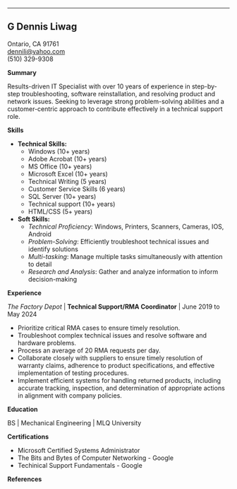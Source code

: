 <!-- data -->

---
## G Dennis Liwag ##
Ontario, CA 91761 \
dennili@yahoo.com\
(510) 329-9308

**Summary**

Results-driven IT Specialist with over 10 years of experience in step-by-step troubleshooting, software reinstallation, and resolving product and network issues. Seeking to leverage strong problem-solving abilities and a customer-centric approach to contribute effectively in a technical support role. 


**Skills**

* **Technical Skills:**
    * Windows (10+ years)
    * Adobe Acrobat (10+ years)
    * MS Office (10+ years)
    * Microsoft Excel (10+ years)
    * Technical Writing (5 years)
    * Customer Service Skills (6 years)
    * SQL Server (10+ years)
    * Technical support (10+ years)
    * HTML/CSS (5+ years)
* **Soft Skills:**
    * _Technical Proficiency_: Windows, Printers, Scanners, Cameras, IOS, Android
    * _Problem-Solving_: Efficiently troubleshoot technical issues and identify solutions
    * _Multi-tasking_: Manage multiple tasks simultaneously with attention to detail
    * _Research and Analysis_: Gather and analyze information to inform decision-making

**Experience**

_The Factory Depot_ | **Technical Support/RMA Coordinator** | June 2019 to May 2024
 
*    Prioritize critical RMA cases to ensure timely resolution.
*    Troubleshoot complex technical issues and resolve software and hardware problems.
*    Process an average of 20 RMA requests per day.
*    Collaborate closely with suppliers to ensure timely resolution of warranty claims, adherence to product specifications, and effective implementation of testing procedures.
*   Implement efficient systems for handling returned products, including accurate tracking, inspection, and determination of appropriate actions in alignment with company policies.

**Education**

BS | Mechanical Engineering | MLQ University

**Certifications**

* Microsoft Certified Systems Administrator 
* The Bits and Bytes of Computer Networking - Google
* Techinical Support Fundamentals - Google

**References**


